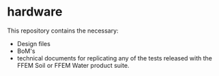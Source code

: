 # hardware
This repository contains the necessary:
- Design files 
- BoM's  
- technical documents 
for replicating any of the tests released with the FFEM Soil or FFEM Water product suite.
